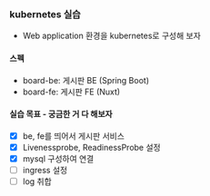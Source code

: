 ### kubernetes 실습
- Web application 환경을 kubernetes로 구성해 보자

#### 스펙
- board-be: 게시판 BE (Spring Boot)
- board-fe: 게시판 FE (Nuxt)

#### 실습 목표 - 궁금한 거 다 해보자
- [X] be, fe를 띄어서 게시판 서비스
- [X] Livenessprobe, ReadinessProbe 설정
- [X] mysql 구성하여 연결
- [ ] ingress 설정
- [ ] log 취합